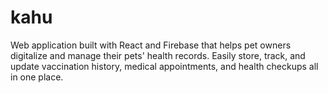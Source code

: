 # kahu
Web application built with React and Firebase that helps pet owners digitalize and manage their pets' health records. Easily store, track, and update vaccination history, medical appointments, and health checkups all in one place.
